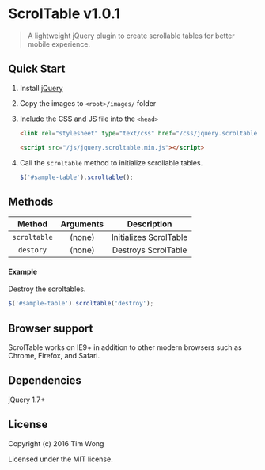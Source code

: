 # ScrolTable v1.0.1

> A lightweight jQuery plugin to create scrollable tables for better mobile experience.


## Quick Start

1. Install [jQuery](https://code.jquery.com/)

2. Copy the images to `<root>/images/` folder

3. Include the CSS and JS file into the `<head>`

    ```html
    <link rel="stylesheet" type="text/css" href="/css/jquery.scroltable.min.css" />
    ```

    ```html
    <script src="/js/jquery.scroltable.min.js"></script>
    ```

4. Call the `scroltable` method to initialize scrollable tables.

    ```js
    $('#sample-table').scroltable();
    ```


## Methods

| Method | Arguments | Description |
|:------:|:---------:|:-----------:|
| `scroltable` | (none) | Initializes ScrolTable |
| `destory` | (none) | Destroys ScrolTable |


#### Example

Destroy the scroltables.

```js
$('#sample-table').scroltable('destroy');
```

## Browser support

ScrolTable works on IE9+ in addition to other modern browsers such as Chrome, Firefox, and Safari.


## Dependencies

jQuery 1.7+


## License

Copyright (c) 2016 Tim Wong

Licensed under the MIT license.

